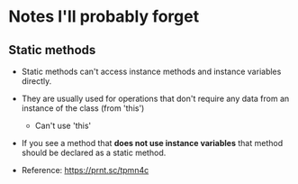 # Notes I'll probably forget

## Static methods
- Static methods can't access instance methods and instance variables directly.
- They are usually used for operations that don't require any data from an instance of the class (from 'this')
    - Can't use 'this'

- If you see a method that **does not use instance variables** that method should be declared as a static method.
- Reference: https://prnt.sc/tpmn4c

